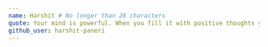 ```yaml
---
name: Harshit # No longer than 28 characters
quote: Your mind is powerful. When you fill it with positive thoughts your whole world will change. # no longer than 100 characters, avoid using quotes(") to guarantee the format remains the same.
github_user: harshit-paneri
---
```

